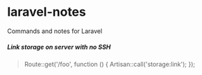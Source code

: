 # laravel-notes
Commands and notes for Laravel

##### Link storage on server with no SSH
>Route::get('/foo', function () {
>    Artisan::call('storage:link');
>});
